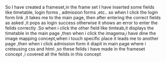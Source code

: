 So I have created a frameset,in the frame set I have inserted some fields like timetable, login forms , admission forms ,etc.. so when I click the login form link ,it takes me to the main page, then after entering the correct fields as asked ,it pops as login success otherwise it shows an error to enter the felids correctly .So when i click the other field like timteab,it displays the timetable in the main page ,then when i click the imagema,i have dine the image mapping concept,when i touch specific place it leads me to another page ,then when i click admission form it diapit in main page where i creteusing css and html ,so these felids i have made in the frameset concept ,i covered all the feilds in this concept 
